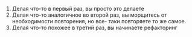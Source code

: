 1. Делая что-то в первый раз, вы просто это делаете
2. Делая что-то аналогичное во второй раз, вы морщитесь от необходимости повторения, но все-
таки повторяете то же самое.
3. Делая что-то похожее в третий раз, вы начинаете рефакторинг